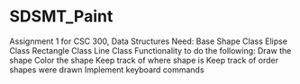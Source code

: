 # SDSMT_Paint
Assignment 1 for CSC 300, Data Structures
Need:
  Base Shape Class
    Elipse Class
    Rectangle Class
    Line Class
  Functionality to do the following:
    Draw the shape
    Color the shape
    Keep track of where shape is
    Keep track of order shapes were drawn
    Implement keyboard commands
    
